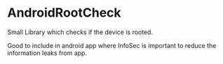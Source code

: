# AndroidRootCheck

Small Library which checks if the device is rooted.

Good to include in android app where InfoSec is important to reduce the information leaks from app.
